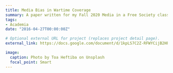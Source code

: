 ```yaml
---
title: Media Bias in Wartime Coverage
summary: A paper written for my Fall 2020 Media in a Free Society class discussing the power that the media has in shaping American attitudes towards war.   
tags:
- Academia
date: "2016-04-27T00:00:00Z"

# Optional external URL for project (replaces project detail page).
external_link: https://docs.google.com/document/d/1kpLS7C2Z-RFWYCijB2HPCVK753vucWd1_LMx3VFVU7Y/edit

image:
  caption: Photo by Toa Heftiba on Unsplash
  focal_point: Smart
---
```

